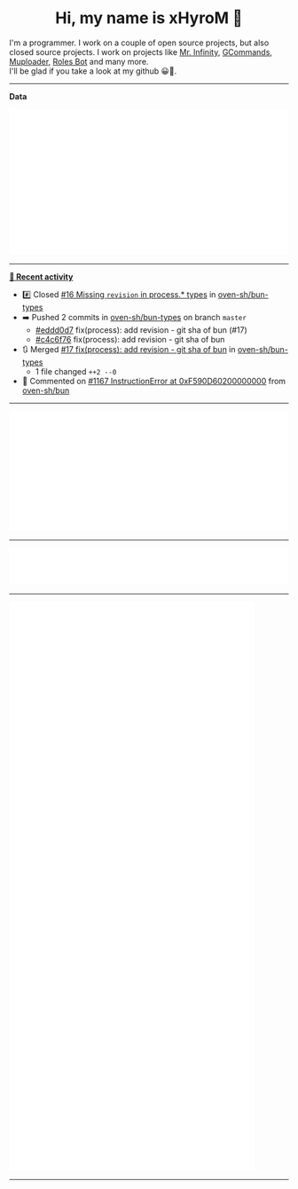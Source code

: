 <p align="center">
    <!-- <img src="https://avatars.githubusercontent.com/u/56601352" width="192" alt="hyro's pfp" /> -->
    <h1 align="center">Hi, my name is xHyroM 👋</h1>
</p>

I'm a programmer. I work on a couple of open source projects, but also closed source projects. I work on projects like [Mr. Infinity](https://discord.com/oauth2/authorize?client_id=720321585625694239&scope=bot%20applications.commands&permissions=8&redirect_uri=https://blobs.gq/imanager&prompt=consent&response_type=code), [GCommands](https://github.com/Garlic-Team/GCommands), [Muploader](https://github.com/xHyroM/Muploader), [Roles Bot](https://github.com/xHyroM/roles-bot) and many more.  
I'll be glad if you take a look at my github 😀👀.

___
**Data**

<img src="https://github.com/xHyroM/xHyroM/blob/master/.cache/base.svg">

___

**[📰 Recent activity](https://github.com/xHyroM)**
* #️⃣ Closed [#16 Missing `revision` in process.* types](https://github.com/oven-sh/bun-types/issues/16) in [oven-sh/bun-types](https://github.com/oven-sh/bun-types)
* ➡️ Pushed 2 commits in [oven-sh/bun-types](https://github.com/oven-sh/bun-types) on branch `master`
  * [#eddd0d7](https://github.com/oven-sh/bun-types/commit/eddd0d7) fix(process): add revision - git sha of bun (#17)
  * [#c4c6f76](https://github.com/oven-sh/bun-types/commit/c4c6f76) fix(process): add revision - git sha of bun
* 🔃 Merged [#17 fix(process): add revision - git sha of bun](https://github.com/oven-sh/bun-types/pull/17) in [oven-sh/bun-types](https://github.com/oven-sh/bun-types)
  * 1 file changed `++2 --0`
* 💬 Commented on [#1167 InstructionError at 0xF590D60200000000](https://github.com/oven-sh/bun/issues/1167) from [oven-sh/bun](https://github.com/oven-sh/bun)


___

<img src="https://github.com/xHyroM/xHyroM/blob/master/.cache/isocalendar.svg">

___

<img src="https://github.com/xHyroM/xHyroM/blob/master/.cache/languages.svg">

___

<img src="https://github.com/xHyroM/xHyroM/blob/master/.cache/achievements.svg">

___
